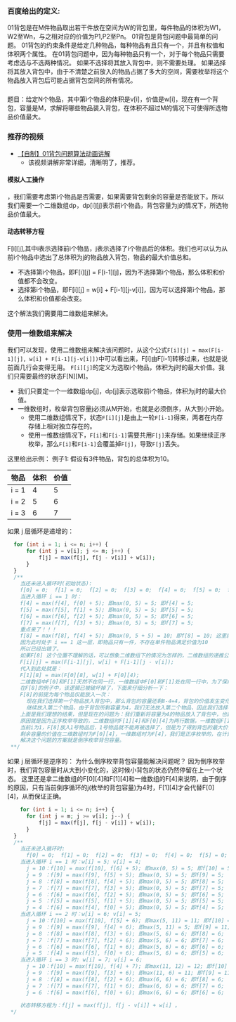 ### 百度给出的定义:
01背包是在M件物品取出若干件放在空间为W的背包里，每件物品的体积为W1，W2至Wn，与之相对应的价值为P1,P2至Pn。
01背包是背包问题中最简单的问题。
01背包的约束条件是给定几种物品，每种物品有且只有一个，并且有权值和体积两个属性。
在01背包问题中，因为每种物品只有一个，对于每个物品只需要考虑选与不选两种情况。
如果不选择将其放入背包中，则不需要处理。
如果选择将其放入背包中，由于不清楚之前放入的物品占据了多大的空间，需要枚举将这个物品放入背包后可能占据背包空间的所有情况。

### 
题目：给定N个物品，其中第i个物品的体积是v[i]，价值是w[i]，现在有一个背包，容量是M，求解将哪些物品装入背包，在体积不超过M的情况下可使得所选物品价值最大。

### 推荐的视频
- [【自制】01背包问题算法动画讲解](https://www.bilibili.com/video/BV1pY4y1J7na/?spm_id_from=333.999.0.0&vd_source=fbff21b18c60ea6baf150910c8bd2c70)
  - 该视频讲解非常详细，清晰明了，推荐。

#### 模拟人工操作
，我们需要考虑第i个物品是否需要，如果需要背包剩余的容量是否能放下。所以我们需要一个二维数组dp，dp[i][j]表示前i个物品，背包容量为j的情况下，所选物品价值最大。

#### 动态转移方程
F[i][j],其中i表示选择前i个物品，j表示选择了i个物品后的体积。我们也可以认为从前i个物品中选出了总体积为j的物品放入背包，物品的最大价值总和。
- 不选择第i个物品，即F[i][j] = F[i-1][j]，因为不选择第i个物品，那么体积和价值都不会改变。
- 选择第i个物品，即F[i][j] = w[i] + F[i-1][j-v[i]]，因为可以选择第i个物品，那么体积和价值都会改变。

这个解法我们需要用二维数组来解决。

### 使用一维数组来解决
我们可以发现，使用二维数组来解决该问题时，从这个公式`F[i][j] = max(F[i-1][j], w[i] + F[i-1][j-v[i]])`中可以看出来，F[i]由F[i-1]转移过来，也就是说前面几行会变得无用。
`F[i][j]`的定义为选取i个物品，体积为j时的最大价值。我们只需要最终的状态F[N][M]。
- 我们只要定一个一维数组dp[j]，dp[j]表示选取前i个物品，体积为j时的最大价值。
- 一维数组时，枚举背包容量j必须从M开始，也就是必须倒序，从大到小开始。
  - 使用二维数组情况下，状态`F[i][j]`是由上一轮`F[i-1]`得来，两者在内存存储上相对独立存在的。
  - 使用一维数组情况下，`F[i]`和`F[i-1]`需要共用`F[j]`来存储。如果继续正序枚举，那么`F[i]`和`F[i-1]`会覆盖掉`F[j]`，导致`F[j]`丢失。

这里给出示例：
例子1:
假设有3件物品，背包的总体积为10。

| 物品    | 体积 | 价值 |
|-------|----|----|
| i = 1 | 4  | 5  |
| i = 2 | 5  | 6  |
| i = 3 | 6  | 7  |

如果 j 层循环是递增的：
```php
  for (int i = 1; i <= n; i++) {
      for (int j = v[i]; j <= m; j++) {
          f[j] = max(f[j], f[j - v[i]] + w[i]);
      }
  }
  /**
    当还未进入循环时(初始状态):
    f[0] = 0;  f[1] = 0;  f[2] = 0;  f[3] = 0;  f[4] = 0;  f[5] = 0;  f[6] = 0;  f[7] = 0;  f[8] = 0;  f[9] = 0; f[10] = 0;
    当进入循环 i == 1 时：
    f[4] = max(f[4], f[0] + 5); 即max(0, 5) = 5; 即f[4] = 5;
    f[5] = max(f[5], f[1] + 5); 即max(0, 5) = 5; 即f[5] = 5;
    f[6] = max(f[6], f[2] + 5); 即max(0, 5) = 5; 即f[6] = 5;
    f[7] = max(f[7], f[3] + 5); 即max(0, 5) = 5; 即f[7] = 5;
    重点来了！！！
    f[8] = max(f[8], f[4] + 5); 即max(0, 5 + 5) = 10; 即f[8] = 10; 这里就已经出错了
    因为此时处于 i == 1 这一层，即物品只有一件，不存在单件物品满足价值为10
    所以已经出错了。
    如果F[8] 这个位置不理解的话，可以想象二维数组下的情况为怎样的，二维数组的递推公式为：
    F[i][j] = max(F[i-1][j], w[i] + F[i-1][j - v[i]);
    代入到此处就是：
    F[1][8] = max(F[0][8], w[1] + F[0][4);
    二维数组中F[0]和F[1]天然不在同一行，一维数组中F[0]和F[1]处在同一行中，为了保持结果和二维数组一致，我们就需要倒序枚举计算。
    在F[8]的例子中，该逻辑已被破坏掉了，下面来仔细分析一下：
    F[8]的前提为每个物品仅能放入一次：
      现在我们选择第一个物品放入背包中，那么背包的容量还剩8-4=4，背包的价值发生变化0 -> 5。
      继续放入第二个物品，由于背包所剩容量为4，我们无法放入第二个物品，因此我们选择不放入第二个物品，此时背包的价值由5 -> 5。
    上面是我们理想的结果，但是现在的问题为：我们重新将容量为4的物品放入了背包中，也就是1号物品被选择了两次，显然和我们的要求不符。
    原因就是因为正序枚举导致的，二维数组时F[1][4]和F[0][4]为两行数据，一维数组F[1][4]和F[0][4]都为F[4]，那么这样就会导致计算F[i]时覆盖掉F[i-1]。
    当前i为1，F[8]放入1号物品后，1号物品就不能再被选择了，但是为了得到背包的最大价值，我们还需要加上背包剩余容量的价值。
    剩余容量的价值在二维数组时为F[0][4]，一维数组时为F[4]，我们是正序枚举的，在计算F[8]时，我们拿到的F[4]应该为F[0][4]，但是F[0][4]被F[1][4]覆盖掉了，所以最后的结果就是错误的。
    解决这个问题的方案就是倒序枚举背包容量。
 **/
```
如果 j 层循环是逆序的：
为什么倒序枚举背包容量能解决问题呢？
因为倒序枚举时，我们背包容量时从大到小变化的，这时候小背包的状态仍然停留在上一个状态。
这里还是拿二维数组的F[0][4]和F[1][4]和一维数组的F[4]来说明，由于倒序的原因，只有当前倒序循环的j(枚举的背包容量)为4时，F[1][4]才会代替F[0][4]，从而保证正确。
```php
    for (int i = 1; i <= n; i++) {
      for (int j = m; j >= v[i]; j--) {
          f[j] = max(f[j], f[j - v[i]] + w[i]);
      }
  }
  /**
    当还未进入循环时:
      f[0] = 0;  f[1] = 0;  f[2] = 0;  f[3] = 0;  f[4] = 0;  f[5] = 0;  f[6] = 0;  f[7] = 0;  f[8] = 0;  f[9] = 0; f[10] = 0;
    当进入循环 i == 1 时：w[i] = 5; v[i] = 4;
      j = 10：f[10] = max(f[10], f[6] + 5); 即max(0, 5) = 5; 即f[10] = 5;
      j = 9 ：f[9] = max(f[9], f[5] + 5); 即max(0, 5) = 5; 即f[9] = 5;
      j = 8 ：f[8] = max(f[8], f[4] + 5); 即max(0, 5) = 5; 即f[8] = 5;
      j = 7 ：f[7] = max(f[7], f[3] + 5); 即max(0, 5) = 5; 即f[7] = 5;
      j = 6 ：f[6] = max(f[6], f[2] + 5); 即max(0, 5) = 5; 即f[6] = 5;
      j = 5 ：f[5] = max(f[5], f[1] + 5); 即max(0, 5) = 5; 即f[5] = 5;
      j = 4 ：f[6] = max(f[4], f[0] + 5); 即max(0, 5) = 5; 即f[4] = 5;
    当进入循环 i == 2 时：w[i] = 6; v[i] = 5; 
      j = 10：f[10] = max(f[10], f[5] + 6); 即max(5, 11) = 11; 即f[10] = 11;
      j = 9 ：f[9] = max(f[9], f[4] + 6); 即max(5, 11) = 5; 即f[9] = 11;
      j = 8 ：f[8] = max(f[8], f[3] + 6); 即max(5, 6) = 6; 即f[8] = 6;
      j = 7 ：f[7] = max(f[7], f[2] + 6); 即max(5, 6) = 6; 即f[7] = 6;
      j = 6 ：f[6] = max(f[6], f[1] + 6); 即max(5, 6) = 6; 即f[6] = 6;
      j = 5 ：f[4] = max(f[5], f[0] + 6); 即max(5, 6) = 6; 即f[5] = 6;
    当进入循环 i == 3 时: w[i] = 7; v[i] = 6; 
      j = 10：f[10] = max(f[10], f[4] + 7); 即max(11, 12) = 12; 即f[10] = 12;
      j = 9 ：f[9] = max(f[9], f[3] + 6); 即max(11, 6) = 11; 即f[9] = 11;
      j = 8 ：f[8] = max(f[8], f[2] + 6); 即max(6, 6) = 6; 即f[8] = 6;
      j = 7 ：f[7] = max(f[7], f[1] + 6); 即max(6, 6) = 6; 即f[7] = 6;
      j = 6 ：f[6] = max(f[6], f[0] + 6); 即max(6, 6) = 6; 即f[6] = 6;
    
    状态转移方程为：f[j] = max(f[j], f[j - v[i]] + w[i] 。
 */
```


